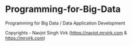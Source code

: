 # Programming-for-Big-Data
Programming for Big Data / Data Application Development




Copyrights - Navjot Singh Virk (https://navjot.mrvirk.com & https://mrvirk.com)
